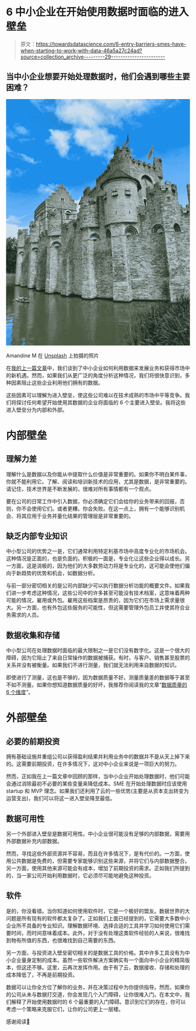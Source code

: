 # 6 中小企业在开始使用数据时面临的进入壁垒

> 原文：<https://towardsdatascience.com/6-entry-barriers-smes-have-when-starting-to-work-with-data-46a5a27c24ad?source=collection_archive---------29----------------------->

## 当中小企业想要开始处理数据时，他们会遇到哪些主要困难？

![](img/620eedef6737697fa31b9a6c87a149c2.png)

Amandine M 在 [Unsplash](https://unsplash.com?utm_source=medium&utm_medium=referral) 上拍摄的照片

在[我的上一篇文章](/data-is-also-for-small-businesses-9dad5598fb5c)中，我们谈到了中小企业如何利用数据来发展业务和获得市场中的新机遇。然而，如果我们从更广泛的角度分析这种情况，我们将很快意识到，多种因素阻止这些企业利用他们拥有的数据。

这些因素可以理解为进入壁垒，使这些公司难以在技术成熟的市场中平等竞争。我们将探讨任何希望开始使用其数据的企业将面临的 6 个主要进入壁垒。我将这些进入壁垒分为内部和外部。

# 内部壁垒

## 理解力差

理解什么是数据以及你能从中提取什么价值是非常重要的。如果你不明白某件事，你就不能利用它。了解、阅读和培训新技术的应用，尤其是数据，是非常重要的。请记住，技术世界是不断发展的，很难对所有事情都有一个观点。

要在公司的日常工作中引入数据，你必须确定它们会给你的业务带来的回报，否则，你不会使用它们。或者更糟，你会失败。在这一点上，拥有一个能够识别机会、将其应用于业务并量化结果的管理层是非常重要的。

## 缺乏内部专业知识

中小型公司的优势之一是，它们通常利用特定利基市场中高度专业化的市场机会。这种情况是正面的，也是负面的。积极的一面是，专业化让这些企业得以成长。另一方面，这是消极的，因为他们的大多数劳动力将是专业化的，这可能会使他们偏向于新趋势的优势和机会，如数据分析。

与前一部分密切相关的是公司内部缺少可以执行数据分析功能的概要文件。如果我们进一步考虑这种情况，这些公司中的许多甚至可能没有技术档案，这意味着两种可能的情况，雇用或外包。雇用这些档案是昂贵的，因为它们在市场上需求量很大。另一方面，也有外包这些服务的可能性，但这需要管理外包员工并使其符合业务需求的人员。

## 数据收集和存储

中小型公司在处理数据时面临的最大限制之一是它们没有数字化。这是一个很大的障碍，因为它阻止了来自日常操作的数据被捕获。有时，与客户、销售甚至股票的关系并没有被衡量。如果我们不进行测量，我们就无法利用来自数据的知识。

即使进行了测量，这也是不够的，因为数据质量不好。测量质量差的数据等于甚至不如不测量。如果你想知道数据质量的好坏，我推荐你阅读我的文章“[数据质量的 6 个维度](https://medium.datadriveninvestor.com/the-3-sources-and-6-dimensions-of-data-quality-d3159badae81)”。

# 外部壁垒

## 必要的前期投资

拥有基础设施并重组公司以获得盈利结果并利用业务中的数据并不是从天上掉下来的。这需要前期投资，在许多情况下，这对中小企业来说是一项巨大的努力。

然而，正如我在上一篇文章中回顾的那样，当中小企业开始处理数据时，他们可能会通过消除最初不必要的某些变量来降低成本。SME 在开始处理数据时应该使用 startup 和 MVP 理念。如果我们还利用了云的一些优势(主要是从资本支出转变为运营支出)，我们可以将这一进入壁垒降至最低。

## 数据可用性

另一个外部进入壁垒是数据可用性。中小企业很可能没有足够的内部数据，需要用外部数据补充内部数据。

然而，寻找这些外部资源并不容易，而且在许多情况下，是有代价的。一方面，使用公共数据是免费的，但需要专家能够识别这些来源，并将它们与内部数据整合。另一方面，使用其他来源可能会有成本，增加了前期投资的需求。正如我们所提到的，当一家公司开始利用数据时，它必须尽可能地避免这种投资。

## 软件

是的，你没看错。当你知道如何使用软件时，它是一个极好的盟友。数据世界的大问题是所有现有的软件都太复杂了。正如我们上面已经提到的，它需要大多数中小企业所不具备的专业知识。理解数据环境、选择合适的工具并学习如何使用它们需要时间，而时间意味着成本。此外，对于没有处理这类软件经验的人来说，很难找到物有所值的东西，也很难找到自己需要的东西。

另一方面，与投资进入壁垒密切相关的是数据工具的价格。其中许多工具没有为中小企业量身定制的成本。虽然一些软件解决方案确实有一个面向中小企业的精简版本，但这还不够。这里，云再次发挥作用。由于有了云，数据接收、存储和处理的成本降低了，不再是前期投资。

数据可以让你全方位了解你的业务，并在决策过程中为你提供指导。然而，如果你的公司从未与数据打交道，你会发现几个入门障碍，让你很难入门。在本文中，我们解释了开始使用数据时的 6 个最重要的入门障碍。意识到它们的存在，你可以考虑一个策略来克服它们，让你的公司更上一层楼。

感谢阅读🤗